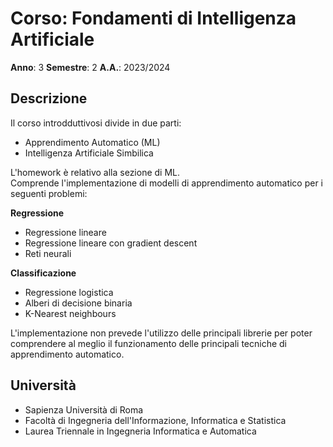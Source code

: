 # Corso: Fondamenti di Intelligenza Artificiale
**Anno**: 3
**Semestre**: 2
**A.A.**: 2023/2024

## Descrizione
Il corso introdduttivosi divide in due parti:
- Apprendimento Automatico (ML)
- Intelligenza Artificiale Simbilica

L'homework è relativo alla sezione di ML.\
Comprende l'implementazione di modelli di apprendimento automatico per i seguenti problemi:

**Regressione**
- Regressione lineare
- Regressione lineare con gradient descent
- Reti neurali

**Classificazione**
- Regressione logistica 
- Alberi di decisione binaria
- K-Nearest neighbours

L'implementazione non prevede l'utilizzo delle principali librerie per poter comprendere al meglio il funzionamento delle principali tecniche di apprendimento automatico.

## Università
- Sapienza Università di Roma
- Facoltà di Ingegneria dell'Informazione, Informatica e Statistica
- Laurea Triennale in Ingegneria Informatica e Automatica
